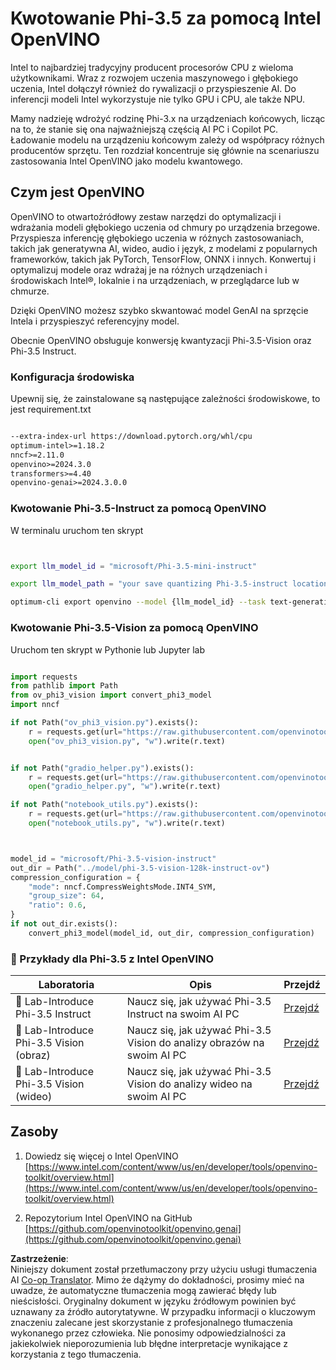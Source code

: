 <!--
CO_OP_TRANSLATOR_METADATA:
{
  "original_hash": "3139a6a82f357a9f90f1fe51c4caf65a",
  "translation_date": "2025-07-16T22:01:24+00:00",
  "source_file": "md/01.Introduction/04/UsingIntelOpenVINOQuantifyingPhi.md",
  "language_code": "pl"
}
-->
# **Kwotowanie Phi-3.5 za pomocą Intel OpenVINO**

Intel to najbardziej tradycyjny producent procesorów CPU z wieloma użytkownikami. Wraz z rozwojem uczenia maszynowego i głębokiego uczenia, Intel dołączył również do rywalizacji o przyspieszenie AI. Do inferencji modeli Intel wykorzystuje nie tylko GPU i CPU, ale także NPU.

Mamy nadzieję wdrożyć rodzinę Phi-3.x na urządzeniach końcowych, licząc na to, że stanie się ona najważniejszą częścią AI PC i Copilot PC. Ładowanie modelu na urządzeniu końcowym zależy od współpracy różnych producentów sprzętu. Ten rozdział koncentruje się głównie na scenariuszu zastosowania Intel OpenVINO jako modelu kwantowego.

## **Czym jest OpenVINO**

OpenVINO to otwartoźródłowy zestaw narzędzi do optymalizacji i wdrażania modeli głębokiego uczenia od chmury po urządzenia brzegowe. Przyspiesza inferencję głębokiego uczenia w różnych zastosowaniach, takich jak generatywna AI, wideo, audio i język, z modelami z popularnych frameworków, takich jak PyTorch, TensorFlow, ONNX i innych. Konwertuj i optymalizuj modele oraz wdrażaj je na różnych urządzeniach i środowiskach Intel®, lokalnie i na urządzeniach, w przeglądarce lub w chmurze.

Dzięki OpenVINO możesz szybko skwantować model GenAI na sprzęcie Intela i przyspieszyć referencyjny model.

Obecnie OpenVINO obsługuje konwersję kwantyzacji Phi-3.5-Vision oraz Phi-3.5 Instruct.

### **Konfiguracja środowiska**

Upewnij się, że zainstalowane są następujące zależności środowiskowe, to jest requirement.txt

```txt

--extra-index-url https://download.pytorch.org/whl/cpu
optimum-intel>=1.18.2
nncf>=2.11.0
openvino>=2024.3.0
transformers>=4.40
openvino-genai>=2024.3.0.0

```

### **Kwotowanie Phi-3.5-Instruct za pomocą OpenVINO**

W terminalu uruchom ten skrypt

```bash


export llm_model_id = "microsoft/Phi-3.5-mini-instruct"

export llm_model_path = "your save quantizing Phi-3.5-instruct location"

optimum-cli export openvino --model {llm_model_id} --task text-generation-with-past --weight-format int4 --group-size 128 --ratio 0.6  --sym  --trust-remote-code {llm_model_path}


```

### **Kwotowanie Phi-3.5-Vision za pomocą OpenVINO**

Uruchom ten skrypt w Pythonie lub Jupyter lab

```python

import requests
from pathlib import Path
from ov_phi3_vision import convert_phi3_model
import nncf

if not Path("ov_phi3_vision.py").exists():
    r = requests.get(url="https://raw.githubusercontent.com/openvinotoolkit/openvino_notebooks/latest/notebooks/phi-3-vision/ov_phi3_vision.py")
    open("ov_phi3_vision.py", "w").write(r.text)


if not Path("gradio_helper.py").exists():
    r = requests.get(url="https://raw.githubusercontent.com/openvinotoolkit/openvino_notebooks/latest/notebooks/phi-3-vision/gradio_helper.py")
    open("gradio_helper.py", "w").write(r.text)

if not Path("notebook_utils.py").exists():
    r = requests.get(url="https://raw.githubusercontent.com/openvinotoolkit/openvino_notebooks/latest/utils/notebook_utils.py")
    open("notebook_utils.py", "w").write(r.text)



model_id = "microsoft/Phi-3.5-vision-instruct"
out_dir = Path("../model/phi-3.5-vision-128k-instruct-ov")
compression_configuration = {
    "mode": nncf.CompressWeightsMode.INT4_SYM,
    "group_size": 64,
    "ratio": 0.6,
}
if not out_dir.exists():
    convert_phi3_model(model_id, out_dir, compression_configuration)

```

### **🤖 Przykłady dla Phi-3.5 z Intel OpenVINO**

| Laboratoria    | Opis | Przejdź |
| -------- | ------- |  ------- |
| 🚀 Lab-Introduce Phi-3.5 Instruct  | Naucz się, jak używać Phi-3.5 Instruct na swoim AI PC    |  [Przejdź](../../../../../code/09.UpdateSamples/Aug/intel-phi35-instruct-zh.ipynb)    |
| 🚀 Lab-Introduce Phi-3.5 Vision (obraz) | Naucz się, jak używać Phi-3.5 Vision do analizy obrazów na swoim AI PC      |  [Przejdź](../../../../../code/09.UpdateSamples/Aug/intel-phi35-vision-img.ipynb)    |
| 🚀 Lab-Introduce Phi-3.5 Vision (wideo)   | Naucz się, jak używać Phi-3.5 Vision do analizy wideo na swoim AI PC    |  [Przejdź](../../../../../code/09.UpdateSamples/Aug/intel-phi35-vision-video.ipynb)    |

## **Zasoby**

1. Dowiedz się więcej o Intel OpenVINO [https://www.intel.com/content/www/us/en/developer/tools/openvino-toolkit/overview.html](https://www.intel.com/content/www/us/en/developer/tools/openvino-toolkit/overview.html)

2. Repozytorium Intel OpenVINO na GitHub [https://github.com/openvinotoolkit/openvino.genai](https://github.com/openvinotoolkit/openvino.genai)

**Zastrzeżenie**:  
Niniejszy dokument został przetłumaczony przy użyciu usługi tłumaczenia AI [Co-op Translator](https://github.com/Azure/co-op-translator). Mimo że dążymy do dokładności, prosimy mieć na uwadze, że automatyczne tłumaczenia mogą zawierać błędy lub nieścisłości. Oryginalny dokument w języku źródłowym powinien być uznawany za źródło autorytatywne. W przypadku informacji o kluczowym znaczeniu zalecane jest skorzystanie z profesjonalnego tłumaczenia wykonanego przez człowieka. Nie ponosimy odpowiedzialności za jakiekolwiek nieporozumienia lub błędne interpretacje wynikające z korzystania z tego tłumaczenia.